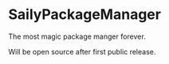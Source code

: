 # SailyPackageManager
The most magic package manger forever.  

Will be open source after first public release.
